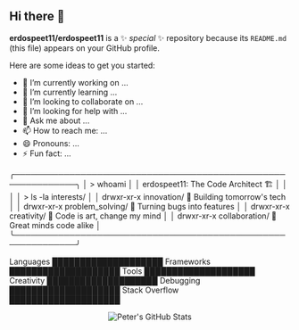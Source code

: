 ## Hi there 👋


**erdospeet11/erdospeet11** is a ✨ _special_ ✨ repository because its `README.md` (this file) appears on your GitHub profile.

Here are some ideas to get you started:

- 🔭 I’m currently working on ...
- 🌱 I’m currently learning ...
- 👯 I’m looking to collaborate on ...
- 🤔 I’m looking for help with ...
- 💬 Ask me about ...
- 📫 How to reach me: ...
- 😄 Pronouns: ...
- ⚡ Fun fact: ...

╭─────────────────────────────────────────────────────────────╮
│  > whoami                                                   │
│  erdospeet11: The Code Architect 🏗️                        │
│                                                             │
│  > ls -la interests/                                        │
│  drwxr-xr-x  innovation/     🚀 Building tomorrow's tech    │
│  drwxr-xr-x  problem_solving/ 🧩 Turning bugs into features │
│  drwxr-xr-x  creativity/     🎨 Code is art, change my mind │
│  drwxr-xr-x  collaboration/  🤝 Great minds code alike      │
╰─────────────────────────────────────────────────────────────╯

Languages     ████████████████████ 
Frameworks    ████████████████████ 
Tools         ████████████████████ 
Creativity    ████████████████████ 
Debugging     ████████████████████ 
Stack Overflow ████████████████████

<div align="center">
  <img src="https://github-readme-stats.vercel.app/api?username=erdospeet11&show_icons=true&theme=radical" alt="Peter's GitHub Stats" />
</div>
